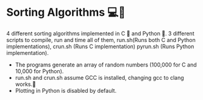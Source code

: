 # Sorting Algorithms :computer::rocket:

4 different sorting algorithms implemented in C :robot: and Python :snake:. 3 different scripts to compile, run and time all of them, run.sh(Runs both C and Python implementations), crun.sh (Runs C implementation) pyrun.sh (Runs Python implementation).

 - The programs generate an array of random numbers (100,000 for C and 10,000 for Python).
 - run.sh and crun.sh assume GCC is installed, changing gcc to clang works.:wrench:
 - Plotting in Python is disabled by default.
